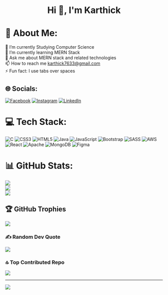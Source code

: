 <h1 align="center">Hi 👋, I'm Karthick</h1>

# 💫 About Me:
🔭 I’m currently Studying Computer Science<br>🌱 I’m currently learning MERN Stack<br>💬 Ask me about MERN stack and related technologies<br>📫 How to reach me karthick7633@gmail.com<br>⚡ Fun fact: I use tabs over spaces<br>


## 🌐 Socials:
[![Facebook](https://img.shields.io/badge/Facebook-%231877F2.svg?logo=Facebook&logoColor=white)](https://facebook.com/Karthick.G) [![Instagram](https://img.shields.io/badge/Instagram-%23E4405F.svg?logo=Instagram&logoColor=white)](https://instagram.com/_soldier_boy__) [![LinkedIn](https://img.shields.io/badge/LinkedIn-%230077B5.svg?logo=linkedin&logoColor=white)](https://linkedin.com/in/Karthick-G12) 

# 💻 Tech Stack:
![C](https://img.shields.io/badge/c-%2300599C.svg?style=for-the-badge&logo=c&logoColor=white) ![CSS3](https://img.shields.io/badge/css3-%231572B6.svg?style=for-the-badge&logo=css3&logoColor=white) ![HTML5](https://img.shields.io/badge/html5-%23E34F26.svg?style=for-the-badge&logo=html5&logoColor=white) ![Java](https://img.shields.io/badge/java-%23ED8B00.svg?style=for-the-badge&logo=java&logoColor=white) ![JavaScript](https://img.shields.io/badge/javascript-%23323330.svg?style=for-the-badge&logo=javascript&logoColor=%23F7DF1E) ![Bootstrap](https://img.shields.io/badge/bootstrap-%23563D7C.svg?style=for-the-badge&logo=bootstrap&logoColor=white) ![SASS](https://img.shields.io/badge/SASS-hotpink.svg?style=for-the-badge&logo=SASS&logoColor=white) ![AWS](https://img.shields.io/badge/AWS-%23FF9900.svg?style=for-the-badge&logo=amazon-aws&logoColor=white) ![React](https://img.shields.io/badge/react-%2320232a.svg?style=for-the-badge&logo=react&logoColor=%2361DAFB) ![Apache](https://img.shields.io/badge/apache-%23D42029.svg?style=for-the-badge&logo=apache&logoColor=white) ![MongoDB](https://img.shields.io/badge/MongoDB-%234ea94b.svg?style=for-the-badge&logo=mongodb&logoColor=white) 	![Figma](https://img.shields.io/badge/figma-%23F24E1E.svg?style=for-the-badge&logo=figma&logoColor=white)

# 📊 GitHub Stats:

![](https://github-readme-stats.vercel.app/api?username=Karthick-G12&theme=radical&hide_border=true&include_all_commits=false&count_private=true)<br/>
![](https://github-readme-streak-stats.herokuapp.com/?user=Karthick-G12&theme=radical&hide_border=true)<br/>
![](https://github-readme-stats.vercel.app/api/top-langs/?username=Karthick-G12&theme=radical&hide_border=true&include_all_commits=false&count_private=true&layout=compact)

## 🏆 GitHub Trophies
![](https://github-profile-trophy.vercel.app/?username=Karthick-G12&theme=radical&no-frame=true&no-bg=false&margin-w=4)

### ✍️ Random Dev Quote
![](https://quotes-github-readme.vercel.app/api?type=horizontal&theme=radical)

### 🔝 Top Contributed Repo
![](https://github-contributor-stats.vercel.app/api?username=Karthick-G12&limit=5&theme=radical&combine_all_yearly_contributions=true)

---
[![](https://visitcount.itsvg.in/api?id=Karthick-G12&icon=1&color=1)](https://visitcount.itsvg.in)

<!-- Proudly created with GPRM ( https://gprm.itsvg.in ) -->
